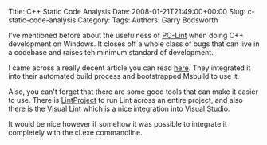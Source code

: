Title: C++ Static Code Analysis
Date: 2008-01-21T21:49:00+00:00
Slug: c-static-code-analysis
Category: 
Tags: 
Authors: Garry Bodsworth

I've mentioned before about the usefulness of <a href="http://www.gimpel.com/">PC-Lint</a> when doing C++ development on Windows.  It closes off a whole class of bugs that can live in a codebase and raises teh minimum standard of development.

I came across a really decent article you can read <a href="http://powerof2games.com/node/27">here</a>.  They integrated it into their automated build process and bootstrapped Msbuild to use it.

Also, you can't forget that there are some good tools that can make it easier to use.  There is <a href="http://www.riverblade.co.uk/products/lintproject/">LintProject</a> to run Lint across an entire project, and also there is the <a href="http://www.riverblade.co.uk/products/visual_lint/index.html">Visual Lint</a> which is a nice integration into Visual Studio.

It would be nice however if somehow it was possible to integrate it completely with the cl.exe commandline.
